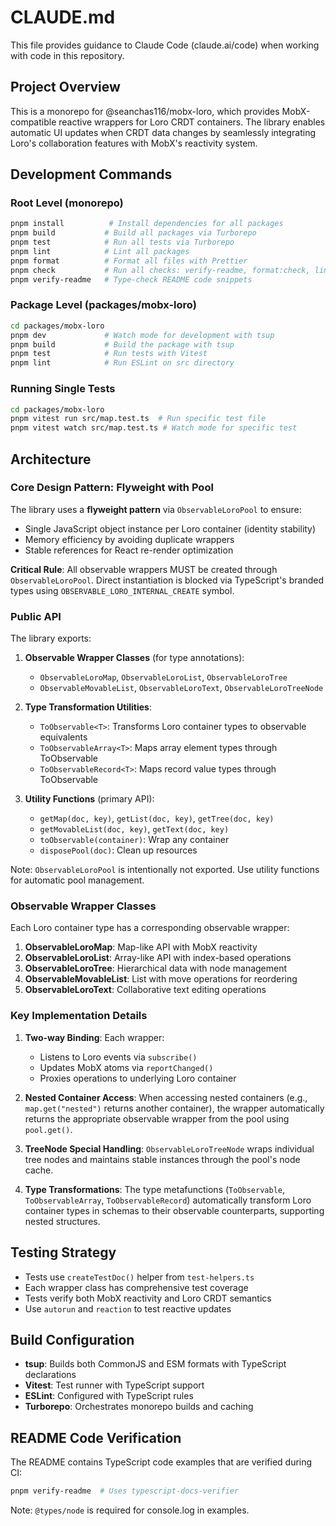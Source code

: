 # CLAUDE.md

This file provides guidance to Claude Code (claude.ai/code) when working with code in this repository.

## Project Overview

This is a monorepo for @seanchas116/mobx-loro, which provides MobX-compatible reactive wrappers for Loro CRDT containers. The library enables automatic UI updates when CRDT data changes by seamlessly integrating Loro's collaboration features with MobX's reactivity system.

## Development Commands

### Root Level (monorepo)

```bash
pnpm install          # Install dependencies for all packages
pnpm build           # Build all packages via Turborepo
pnpm test            # Run all tests via Turborepo
pnpm lint            # Lint all packages
pnpm format          # Format all files with Prettier
pnpm check           # Run all checks: verify-readme, format:check, lint, test
pnpm verify-readme   # Type-check README code snippets
```

### Package Level (packages/mobx-loro)

```bash
cd packages/mobx-loro
pnpm dev             # Watch mode for development with tsup
pnpm build           # Build the package with tsup
pnpm test            # Run tests with Vitest
pnpm lint            # Run ESLint on src directory
```

### Running Single Tests

```bash
cd packages/mobx-loro
pnpm vitest run src/map.test.ts  # Run specific test file
pnpm vitest watch src/map.test.ts # Watch mode for specific test
```

## Architecture

### Core Design Pattern: Flyweight with Pool

The library uses a **flyweight pattern** via `ObservableLoroPool` to ensure:

- Single JavaScript object instance per Loro container (identity stability)
- Memory efficiency by avoiding duplicate wrappers
- Stable references for React re-render optimization

**Critical Rule**: All observable wrappers MUST be created through `ObservableLoroPool`. Direct instantiation is blocked via TypeScript's branded types using `OBSERVABLE_LORO_INTERNAL_CREATE` symbol.

### Public API

The library exports:

1. **Observable Wrapper Classes** (for type annotations):
   - `ObservableLoroMap`, `ObservableLoroList`, `ObservableLoroTree`
   - `ObservableMovableList`, `ObservableLoroText`, `ObservableLoroTreeNode`

2. **Type Transformation Utilities**:
   - `ToObservable<T>`: Transforms Loro container types to observable equivalents
   - `ToObservableArray<T>`: Maps array element types through ToObservable
   - `ToObservableRecord<T>`: Maps record value types through ToObservable

3. **Utility Functions** (primary API):
   - `getMap(doc, key)`, `getList(doc, key)`, `getTree(doc, key)`
   - `getMovableList(doc, key)`, `getText(doc, key)`
   - `toObservable(container)`: Wrap any container
   - `disposePool(doc)`: Clean up resources

Note: `ObservableLoroPool` is intentionally not exported. Use utility functions for automatic pool management.

### Observable Wrapper Classes

Each Loro container type has a corresponding observable wrapper:

1. **ObservableLoroMap**: Map-like API with MobX reactivity
2. **ObservableLoroList**: Array-like API with index-based operations
3. **ObservableLoroTree**: Hierarchical data with node management
4. **ObservableMovableList**: List with move operations for reordering
5. **ObservableLoroText**: Collaborative text editing operations

### Key Implementation Details

1. **Two-way Binding**: Each wrapper:
   - Listens to Loro events via `subscribe()`
   - Updates MobX atoms via `reportChanged()`
   - Proxies operations to underlying Loro container

2. **Nested Container Access**: When accessing nested containers (e.g., `map.get("nested")` returns another container), the wrapper automatically returns the appropriate observable wrapper from the pool using `pool.get()`.

3. **TreeNode Special Handling**: `ObservableLoroTreeNode` wraps individual tree nodes and maintains stable instances through the pool's node cache.

4. **Type Transformations**: The type metafunctions (`ToObservable`, `ToObservableArray`, `ToObservableRecord`) automatically transform Loro container types in schemas to their observable counterparts, supporting nested structures.


## Testing Strategy

- Tests use `createTestDoc()` helper from `test-helpers.ts`
- Each wrapper class has comprehensive test coverage
- Tests verify both MobX reactivity and Loro CRDT semantics
- Use `autorun` and `reaction` to test reactive updates

## Build Configuration

- **tsup**: Builds both CommonJS and ESM formats with TypeScript declarations
- **Vitest**: Test runner with TypeScript support
- **ESLint**: Configured with TypeScript rules
- **Turborepo**: Orchestrates monorepo builds and caching

## README Code Verification

The README contains TypeScript code examples that are verified during CI:

```bash
pnpm verify-readme  # Uses typescript-docs-verifier
```

Note: `@types/node` is required for console.log in examples.
